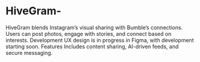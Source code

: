 # HiveGram-
HiveGram blends Instagram’s visual sharing with Bumble’s connections. Users can post photos, engage with stories, and connect based on interests.  Development UX design is in progress in Figma, with development starting soon.  Features Includes content sharing, AI-driven feeds, and secure messaging.
